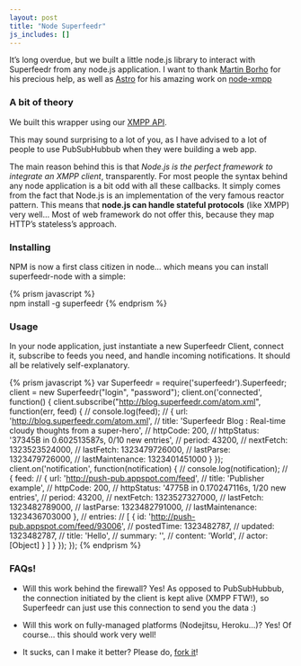 ```yaml
---
layout: post
title: "Node Superfeedr"
js_includes: []
---
```


It’s long overdue, but we built a little node.js library to interact
with Superfeedr from any node.js application. I want to thank [Martin
Borho](https://github.com/mborho) for his precious help, as well as
[Astro](http://spaceboyz.net/~astro/) for his amazing work on
[node-xmpp](https://github.com/astro/node-xmpp)

### A bit of theory

We built this wrapper using our [XMPP
API](http://documentation.superfeedr.com/subscribers.html#xmpppubsub).

This may sound surprising to a lot of you, as I have advised to a lot of people to use PubSubHubbub when they were building a web app.

The main reason behind this is that *Node.js is the perfect framework to integrate an XMPP client*, transparently. For most people the syntax behind any node application is a bit odd with all these callbacks. It simply comes from the fact that Node.js is an implementation of the very famous reactor pattern. This means that **node.js can handle stateful protocols** (like XMPP) very well… Most of web framework do not offer this, because they map HTTP’s stateless’s approach.

### Installing

NPM is now a first class citizen in node… which means you can install
superfeedr-node with a simple:

{% prism javascript %}  
 npm install -g superfeedr
{% endprism %}

### Usage

In your node application, just instantiate a new Superfeedr Client,
connect it, subscribe to feeds you need, and handle incoming
notifications. It should all be relatively self-explanatory.

{% prism javascript %}
var Superfeedr = require('superfeedr').Superfeedr;
client = new Superfeedr("login", "password");
client.on('connected', function() {
  client.subscribe("http://blog.superfeedr.com/atom.xml", function(err, feed) {
    // console.log(feed);
    // { url: 'http://blog.superfeedr.com/atom.xml',
    //   title: 'Superfeedr Blog : Real-time cloudy thoughts from a super-hero',
    //   httpCode: 200,
    //   httpStatus: '37345B in 0.602513587s, 0/10 new entries',
    //   period: 43200,
    //   nextFetch: 1323523524000,
    //   lastFetch: 1323479726000,
    //   lastParse: 1323479726000,
    //   lastMaintenance: 1323401451000 }
  });
  client.on('notification', function(notification) {
    // console.log(notification);
    // { feed: 
    //    { url: 'http://push-pub.appspot.com/feed',
    //      title: 'Publisher example',
    //      httpCode: 200,
    //      httpStatus: '4775B in 0.170247116s, 1/20 new entries',
    //      period: 43200,
    //      nextFetch: 1323527327000,
    //      lastFetch: 1323482789000,
    //      lastParse: 1323482791000,
    //      lastMaintenance: 1323436703000 },
    //   entries: 
    //    [ { id: 'http://push-pub.appspot.com/feed/93006',
    //        postedTime: 1323482787,
    //        updated: 1323482787,
    //        title: 'Hello',
    //        summary: '',
    //        content: 'World',
    //        actor: [Object] } ] }
  });
});
{% endprism %}


### FAQs!

* Will this work behind the firewall?
Yes! As opposed to PubSubHubbub, the connection initiated by the
client is kept alive (XMPP FTW!), so Superfeedr can just use this
connection to send you the data :)

* Will this work on fully-managed platforms (Nodejitsu, Heroku…)?
Yes! Of course... this should work very well!

* It sucks, can I make it better?
Please do, [fork it](https://github.com/superfeedr/superfeedr-node)!

